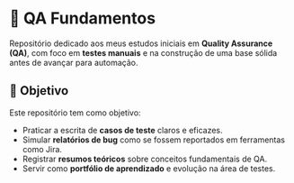 # 🧪 QA Fundamentos

Repositório dedicado aos meus estudos iniciais em **Quality Assurance (QA)**, com foco em **testes manuais** e na construção de uma base sólida antes de avançar para automação.

## 📌 Objetivo
Este repositório tem como objetivo:
- Praticar a escrita de **casos de teste** claros e eficazes.  
- Simular **relatórios de bug** como se fossem reportados em ferramentas como Jira.  
- Registrar **resumos teóricos** sobre conceitos fundamentais de QA.  
- Servir como **portfólio de aprendizado** e evolução na área de testes.  

